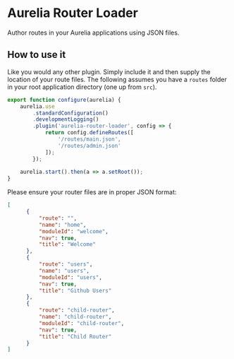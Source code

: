 # Aurelia Router Loader
Author routes in your Aurelia applications using JSON files.

## How to use it
Like you would any other plugin. Simply include it and then supply the location of your route files. The following assumes you have a ``routes`` folder in your root application directory (one up from `src`).


``` javascript
export function configure(aurelia) {
    aurelia.use
        .standardConfiguration()
        .developmentLogging()
        .plugin('aurelia-router-loader', config => {
            return config.defineRoutes([
                '/routes/main.json',
                '/routes/admin.json' 
            ]);
        });
        
    aurelia.start().then(a => a.setRoot());
}
```

Please ensure your router files are in proper JSON format:

```json
[
      { 
          "route": "",         
          "name": "home",        
          "moduleId": "welcome",        
          "nav": true, 
          "title": "Welcome" 
      },
      { 
          "route": "users",         
          "name": "users",        
          "moduleId": "users",        
          "nav": true, 
          "title": "Github Users" 
      },
      { 
          "route": "child-router",  
          "name": "child-router", 
          "moduleId": "child-router", 
          "nav": true, 
          "title": "Child Router" 
      }
]
```